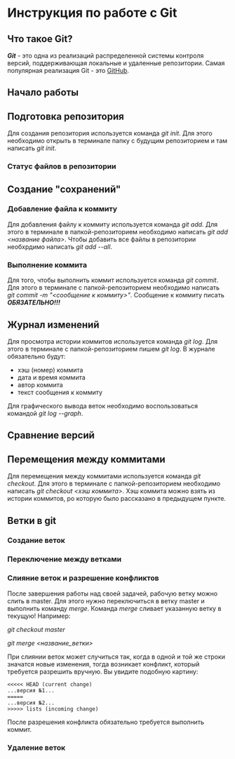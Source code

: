 # Инструкция по работе с Git

## Что такое Git?

***Git*** - это одна из реализаций распределенной системы контроля версий, поддерживающая локальные и удаленные репозитории. Самая популярная реализация Git - это [GitHub](https://www.github.com).

## Начало работы



## Подготовка репозитория

Для создания репозитория используется команда *git init*. Для этого необходимо открыть в терминале папку с будущим репозиторием и там написать *git init*.

### Статус файлов в репозитории



## Создание "сохранений"

### Добавление файла к коммиту

Для добавления файлу к коммиту используется команда *git add*. Для этого в терминале в папкой-репозиторием необходимо написать *git add <название файла>*. Чтобы добавить все файлы в репозитории необхрдимо написать *git add --all*.

### Выполнение коммита

Для того, чтобы выполнить коммит используется команда *git commit*. Для этого в терминале с папкой-репозиторием необходимо написать *git commit -m "<сообщение к коммиту>"*. Сообщение к коммиту писать ***ОБЯЗАТЕЛЬНО!!!***

## Журнал изменений

Для просмотра истории коммитов используется команда *git log*. Для этого в терминале с папкой-репозиторием пишем *git log*. В журнале обязательно будут:
* хэш (номер) коммита
* дата и время коммита
* автор коммита
* текст сообщения к коммиту

Для графического вывода веток необходимо воспользоваться командой *git log --graph*.

## Сравнение версий



## Перемещения между коммитами

Для перемещения между коммитами используется команда *git checkout*. Для этого в терминале с папкой-репозиторием необходимо написать *git checkout <хэш коммита>*. Хэш коммита можно взять из истории коммитов, ро которую было рассказано в предыдущем пункте.

## Ветки в git

### Создание веток

### Переключение между ветками

### Слияние веток и разрешение конфликтов

После завершения работы над своей задачей, рабочую ветку можно слить в master. Для этого нужно переключиться в ветку master и выполнить команду *merge*. Команда *merge* сливает указанную ветку в текущую! Например:

*git checkout master*

*git merge <название_ветки>*

При слиянии веток может случиться так, когда в одной и той же строки значатся новые изменения, тогда возникает конфликт, который требуется разрешить вручную. Вы увидите подобную картину:

```
<<<<< HEAD (current change)
...версия №1...
=====
...версия №2...
>>>>> lists (incoming change)
```

После разрешения конфликта обязательно требуется выполнить коммит.

### Удаление веток

